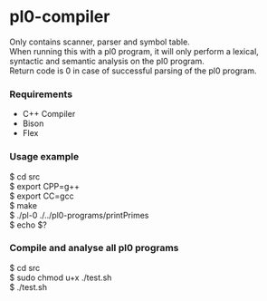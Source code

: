 # pl0-compiler
Only contains scanner, parser and symbol table.  
When running this with a pl0 program, it will only perform a lexical, syntactic and semantic analysis on the pl0 program.  
Return code is 0 in case of successful parsing of the pl0 program.

### Requirements
- C++ Compiler
- Bison
- Flex

### Usage example
$ cd src  
$ export CPP=g++  
$ export CC=gcc  
$ make  
$ ./pl-0 ./../pl0-programs/printPrimes  
$ echo $?  

### Compile and analyse all pl0 programs
$ cd src  
$ sudo chmod u+x ./test.sh  
$ ./test.sh  
